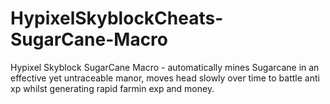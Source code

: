 # HypixelSkyblockCheats-SugarCane-Macro
Hypixel Skyblock SugarCane Macro - automatically mines Sugarcane in an effective yet untraceable manor, moves head slowly over time to battle anti xp whilst generating rapid farmin exp and money. 
